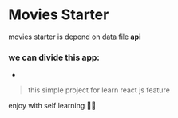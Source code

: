 # Movies Starter
movies starter is depend on data file <b>api</b>
### we can divide this app:
- 
> this simple project for learn react js feature
<p> enjoy with self learning 🎉😉</p>
